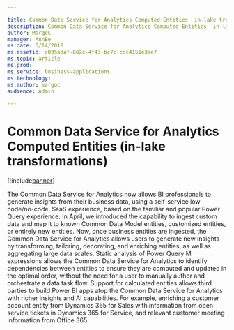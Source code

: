 ```yaml
---

title: Common Data Service for Analytics Computed Entities  in-lake transformations 
description: Common Data Service for Analytics Computed Entities  in-lake transformations 
author: MargoC
manager: AnnBe
ms.date: 5/14/2018
ms.assetid: c095adaf-802c-4f43-bc7c-cdc4151e3ae7
ms.topic: article
ms.prod: 
ms.service: business-applications
ms.technology: 
ms.author: margoc
audience: Admin

---
```

#  Common Data Service for Analytics Computed Entities (in-lake transformations)


[!include[banner](../../../includes/banner.md)]

The Common Data Service for Analytics now allows BI professionals to generate
insights from their business data, using a self-service low-code/no-code, SaaS
experience, based on the familiar and popular Power Query experience. In April,
we introduced the capability to ingest custom data and map it to known Common
Data Model entities, customized entities, or entirely new entities. Now, once
business entities are ingested, the Common Data Service for Analytics allows
users to generate new insights by transforming, tailoring, decorating, and
enriching entities, as well as aggregating large data scales. Static analysis of
Power Query M expressions allows the Common Data Service for Analytics to
identify dependencies between entities to ensure they are computed and updated
in the optimal order, without the need for a user to manually author and
orchestrate a data task flow. Support for calculated entities allows third
parties to build Power BI apps atop the Common Data Service for Analytics with
richer insights and AI capabilities. For example, enriching a customer account
entity from Dynamics 365 for Sales with information from open service tickets in
Dynamics 365 for Service, and relevant customer meeting information from Office
365.
